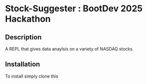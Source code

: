 # Stock-Suggester : BootDev 2025 Hackathon

## Description
A REPL that gives data anaylsis on a variety of NASDAQ stocks. 

## Installation
To install simply clone this 
